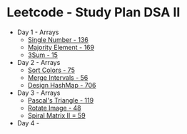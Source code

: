 # Leetcode - Study Plan DSA II

* Day 1 - Arrays
  * [Single Number - 136](https://leetcode.com/problems/single-number/)
  * [Majority Element - 169](https://leetcode.com/problems/majority-element/)
  * [3Sum - 15](https://leetcode.com/problems/3sum/)
* Day 2 - Arrays
  * [Sort Colors - 75](https://leetcode.com/problems/sort-colors/)
  * [Merge Intervals - 56](https://leetcode.com/problems/merge-intervals/)
  * [Design HashMap - 706](https://leetcode.com/problems/design-hashmap/)
* Day 3 - Arrays
  * [Pascal's Triangle - 119](https://leetcode.com/problems/pascals-triangle-ii/)
  * [Rotate Image - 48](https://leetcode.com/problems/rotate-image/)
  * [Spiral Matrix II = 59](https://leetcode.com/problems/spiral-matrix-ii/)
* Day 4 -&#x20;
